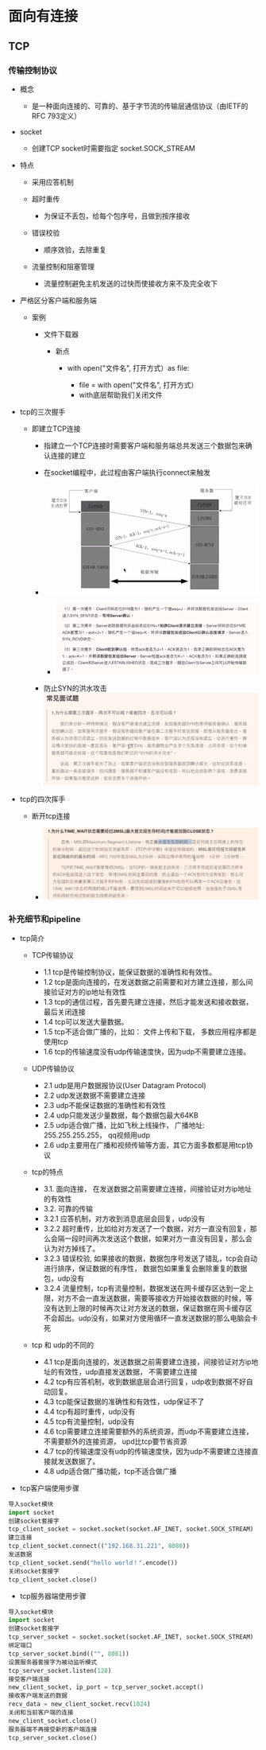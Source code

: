 # 面向有连接

## TCP

### 传输控制协议

- 概念

	- 是一种面向连接的、可靠的、基于字节流的传输层通信协议（由IETF的RFC 793定义）

- socket

	- 创建TCP socket时需要指定 socket.SOCK_STREAM

- 特点

	- 采用应答机制
	- 超时重传

		- 为保证不丢包，给每个包序号，且做到按序接收

	- 错误校验

		- 顺序效验，去除重复

	- 流量控制和阻塞管理

		- 流量控制避免主机发送的过快而使接收方来不及完全收下

- 严格区分客户端和服务端

	- 案例

		- 文件下载器

			- 新点

				- with open("文件名", 打开方式）as file: 

					- file = with open("文件名", 打开方式）
					- with底层帮助我们关闭文件

- tcp的三次握手

	- 即建立TCP连接

		- 指建立一个TCP连接时需要客户端和服务端总共发送三个数据包来确认连接的建立
		- 在socket编程中，此过程由客户端执行connect来触发
		- ![](assets/2aa19aa7696e048576abec63cbe5fce2d73754247f4959611a43bbdf5391835b.png)

			- ![](assets/2ebe705b44be897ecee225dd2360f3d1a0acfa9c407b5f5a88017ceb37d9b14f.png)

		- 防止SYN的洪水攻击![](assets/5b646bf72b48ac26c84a2a5a36137d8c63c44c9cf37c14c777f5d24c8211cd99.png)

- tcp的四次挥手

	- 断开tcp连接

		- ![](assets/0515a32aff66e26cca7f9f1318cb621b556406fe5156ba675ac149dec9b5a55f.png)

### 补充细节和pipeline

- tcp简介

	- TCP传输协议

		- 1.1 tcp是传输控制协议，能保证数据的准确性和有效性。
		- 1.2 tcp是面向连接的，在发送数据之前需要和对方建立连接，那么间接验证对方的ip地址有效性
		- 1.3 tcp的通信过程，首先要先建立连接，然后才能发送和接收数据，最后关闭连接
		- 1.4 tcp可以发送大量数据。
		- 1.5 tcp不适合做广播的，比如： 文件上传和下载， 多数应用程序都是使用tcp
		- 1.6 tcp的传输速度没有udp传输速度快，因为udp不需要建立连接。

	- UDP传输协议

		- 2.1 udp是用户数据报协议(User Datagram Protocol)
		- 2.2 udp发送数据不需要建立连接
		- 2.3 udp不能保证数据的准确性和有效性
		- 2.4 udp只能发送少量数据，每个数据包最大64KB
		- 2.5 udp适合做广播，比如飞秋上线操作， 广播地址: 255.255.255.255， qq视频用udp
		- 2.6 udp主要用在广播和视频传输等方面，其它方面多数都是用tcp协议

	- tcp的特点

		- 3.1. 面向连接， 在发送数据之前需要建立连接，间接验证对方ip地址的有效性
		- 3.2. 可靠的传输
		- 3.2.1 应答机制，对方收到消息底层会回复，udp没有
		- 3.2.2 超时重传，比如给对方发送了一个数据，对方一直没有回复，那么会隔一段时间再次发送这个数据，如果对方一直没有回复，那么会认为对方掉线了。
		- 3.2.3 错误校验, 如果接收的数据，数据包序号发送了错乱，tcp会自动进行排序，保证数据的有序性， 数据包如果重复会删除重复的数据包，udp没有
		- 3.2.4 流量控制，tcp有流量控制，数据发送在网卡缓存区达到一定上限，对方不会一直发送数据，需要等接收方开始接收数据的时候，等没有达到上限的时候再次让对方发送的数据，保证数据在网卡缓存区不会超出。udp没有，如果对方使用循环一直发送数据的那么电脑会卡死

	- tcp 和 udp的不同的

		- 4.1 tcp是面向连接的，发送数据之前需要建立连接，间接验证对方ip地址的有效性，udp直接发送数据， 不需要建立连接
		- 4.2 tcp有应答机制，收到数据底层会进行回复，udp收到数据不好自动回复。
		- 4.3 tcp能保证数据的准确性和有效性，udp保证不了
		- 4.4 tcp有超时重传，udp没有
		- 4.5 tcp有流量控制，udp没有
		- 4.6 tcp需要建立连接需要额外的系统资源，而udp不需要建立连接，不需要额外的连接资源， upd比tcp要节省资源
		- 4.7 tcp的传输速度没有udp的传输速度快，因为udp不需要建立连接直接就发送数据了。
		- 4.8 udp适合做广播功能，tcp不适合做广播




- tcp客户端使用步骤

```python
导入socket模块
import socket
创建socket套接字
tcp_client_socket = socket.socket(socket.AF_INET, socket.SOCK_STREAM)
建立连接
tcp_client_socket.connect(("192.168.31.221", 8080))
发送数据
tcp_client_socket.send("hello world！".encode())
关闭socket套接字
tcp_client_socket.close()
```



- tcp服务器端使用步骤

```python
导入socket模块
import socket
创建socket套接字
tcp_server_socket = socket.socket(socket.AF_INET, socket.SOCK_STREAM)
绑定端口
tcp_server_socket.bind(("", 8081))
设置服务器套接字为被动监听模式
tcp_server_socket.listen(128)
接受客户端连接
new_client_socket, ip_port = tcp_server_socket.accept()
接收客户端发送的数据
recv_data = new_client_socket.recv(1024)
关闭和当前客户端的连接
new_client_socket.close()
服务器端不再接受新的客户端连接
tcp_server_socket.close()
```

